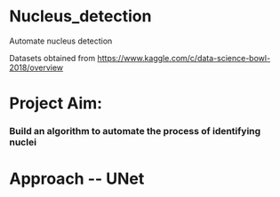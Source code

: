 # Nucleus_detection
Automate nucleus detection

Datasets obtained from https://www.kaggle.com/c/data-science-bowl-2018/overview

# Project Aim:
### Build an algorithm to automate the process of identifying nuclei

# Approach -- UNet
